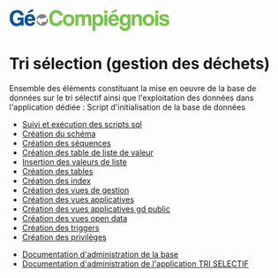 ![picto](/doc/img/Logo_web-GeoCompiegnois.png)

# Tri sélection (gestion des déchets)

Ensemble des éléments constituant la mise en oeuvre de la base de données sur le tri sélectif ainsi que l'exploitation des données dans l'application dédiée :
 Script d'initialisation de la base de données
  * [Suivi et exécution des scripts sql](sql/tri_00_trace.sql)
  * [Création du schéma](sql/tri_10_schema.sql)
  * [Création des séquences](sql/tri_20_seq.sql)
  * [Création des table de liste de valeur](sql/tri_30_listes.sql)
  * [Insertion des valeurs de liste](sql/tri_31_inserts.sql)
  * [Création des tables](sql/tri_40_tables.sql)
  * [Création des index](sql/tri_50_index.sql)
  * [Création des vues de gestion](sql/tri_60_vues_gestion.sql)
  * [Création des vues applicatives](sql/tri_61_vues_xapps.sql)
  * [Création des vues applicatives gd public](sql/tri_62_vues_xapps_public.sql)
  * [Création des vues open data](sql/tri_63_vues_xopendata.sql)
  * [Création des triggers](sql/tri_70_triggers.sql)
  * [Création des privilèges](sql/tri_99_grant.sql)
- [Documentation d'administration de la base](doc/doc_admin_bd_tri.md)
- [Documentation d'administration de l'application TRI SELECTIF](doc/doc_admin_app_tri.md)
